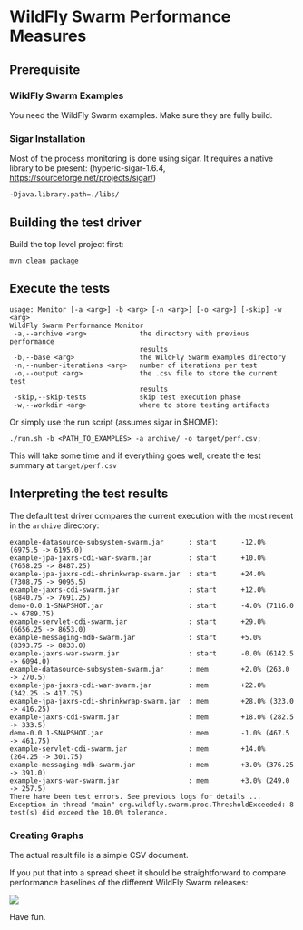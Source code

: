 # WildFly Swarm Performance Measures

## Prerequisite

### WildFly Swarm Examples
You need the WildFly Swarm examples. Make sure they are fully build.

### Sigar Installation

Most of the process monitoring is done using sigar. It requires a native library to be present:
(hyperic-sigar-1.6.4, https://sourceforge.net/projects/sigar/)

```
-Djava.library.path=./libs/
```

## Building the test driver

Build the top level project first:

```
mvn clean package
```


## Execute the tests

```
usage: Monitor [-a <arg>] -b <arg> [-n <arg>] [-o <arg>] [-skip] -w <arg>
WildFly Swarm Performance Monitor
 -a,--archive <arg>             the directory with previous performance
                                results
 -b,--base <arg>                the WildFly Swarm examples directory
 -n,--number-iterations <arg>   number of iterations per test
 -o,--output <arg>              the .csv file to store the current test
                                results
 -skip,--skip-tests             skip test execution phase
 -w,--workdir <arg>             where to store testing artifacts
```

Or simply use the run script (assumes sigar in $HOME):

```
./run.sh -b <PATH_TO_EXAMPLES> -a archive/ -o target/perf.csv;
```

This will take some time and if everything goes well,
create the test summary at `target/perf.csv`

## Interpreting the test results

The default test driver compares the current execution with the most recent in the `archive` directory:

```
example-datasource-subsystem-swarm.jar      : start      -12.0% (6975.5 -> 6195.0)
example-jpa-jaxrs-cdi-war-swarm.jar         : start      +10.0% (7658.25 -> 8487.25)
example-jpa-jaxrs-cdi-shrinkwrap-swarm.jar  : start      +24.0% (7308.75 -> 9095.5)
example-jaxrs-cdi-swarm.jar                 : start      +12.0% (6840.75 -> 7691.25)
demo-0.0.1-SNAPSHOT.jar                     : start      -4.0% (7116.0 -> 6789.75)
example-servlet-cdi-swarm.jar               : start      +29.0% (6656.25 -> 8653.0)
example-messaging-mdb-swarm.jar             : start      +5.0% (8393.75 -> 8833.0)
example-jaxrs-war-swarm.jar                 : start      -0.0% (6142.5 -> 6094.0)
example-datasource-subsystem-swarm.jar      : mem        +2.0% (263.0 -> 270.5)
example-jpa-jaxrs-cdi-war-swarm.jar         : mem        +22.0% (342.25 -> 417.75)
example-jpa-jaxrs-cdi-shrinkwrap-swarm.jar  : mem        +28.0% (323.0 -> 416.25)
example-jaxrs-cdi-swarm.jar                 : mem        +18.0% (282.5 -> 333.5)
demo-0.0.1-SNAPSHOT.jar                     : mem        -1.0% (467.5 -> 461.75)
example-servlet-cdi-swarm.jar               : mem        +14.0% (264.25 -> 301.75)
example-messaging-mdb-swarm.jar             : mem        +3.0% (376.25 -> 391.0)
example-jaxrs-war-swarm.jar                 : mem        +3.0% (249.0 -> 257.5)
There have been test errors. See previous logs for details ...
Exception in thread "main" org.wildfly.swarm.proc.ThresholdExceeded: 8 test(s) did exceed the 10.0% tolerance.
```

### Creating Graphs
The actual result file is a simple CSV document.

If you put that into a spread sheet it should be straightforward to compare performance baselines of
the different WildFly Swarm releases:

<img src="https://raw.githubusercontent.com/wildfly-swarm/process-monitor/master/assets/graph.png"/>

Have fun.
